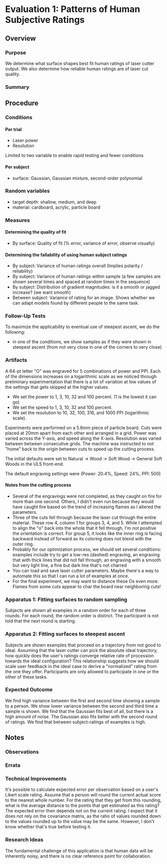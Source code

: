 # Evaluation 1: Patterns of Human Subjective Ratings

## Overview

### Purpose

We determine what surface shapes best fit human ratings of laser cutter output.
We also determine how reliable human ratings are of laser cut quality.

### Summary

## Procedure

### Conditions

#### Per trial

* Laser power
* Resolution

Limited to two variable to enable rapid testing and fewer conditions

#### Per subject

* surface: Gaussian, Gaussian mixture, second-order polynomial

### Random variables

* target depth: shallow, medium, and deep
* material: cardboard, acrylic, particle board

### Measures

#### Determining the quality of fit

* By surface: Quality of fit (% error, variance of error, observe visually)

#### Determining the fallability of using human subject ratings

* By subject: Variance of human ratings overall (Implies polarity / reliability)
* By subject: Variance of human ratings within sample (a few samples are shown several times and spaced at random times in the sequence)
* By subject: Distribution of gradient magnitudes: is it a smooth or jagged increase?  (we want smooth)
* Between subject: Variance of rating for an image.  Shows whether we can adapt models found by different people to the same task.

### Follow-Up Tests

To maximize the applicability to eventual use of steepest ascent, we do the following:
* in one of the conditions, we show samples as if they were shown in steepest ascent (from not very close in one of the corners to very close)

### Artifacts

A 64-pt letter "O" was engraved for 5 combinations of power and PPI.
Each of the dimensions increases on a logarithmic scale as we noticed through preliminary experimentation that there is a lot of variation at low values of the settings that gets skipped at the higher values.
* We set the power to 1, 3, 10, 32 and 100 percent. (1 is the lowest it can go)
* We set the speed to 1, 3, 10, 32 and 100 percent.
* We set the resolution to 10, 32, 100, 316, and 1000 PPI (logarithmic scale).

Experiments were performed on a 5.6mm piece of particle board.
Cuts were placed at 20mm apart from each other and arranged in a grid.
Power was varied across the Y-axis, and speed along the X-axis.
Resolution was varied between between consecutive grids.
The machine was instructed to not "home" back to the origin between cuts to speed up the cutting process.

The initial defaults  were set to Natural → Wood → Soft Wood → General Soft Woods in the ULS front-end.
<!--We kept the default speed.-->
The default engraving settings were (Power: 20.4%, Speed: 24%, PPI: 500)

#### Notes from the cutting process

* Several of the engravings were not completed, as they caught on fire for more than one second.  Others, I didn't even run because they would have caught fire based on the trend of increasing flames as I altered the parameters.
* Three of the cuts fell through because the laser cut through the entire material.  These row 4, column 1 for groups 3, 4, and 5.  While I attempted to align the "o" back into the whole that it fell through, I'm not positive the orientation is correct.  For group 5, it looks like the inner ring is facing backward instead of forward as its coloring does not blend with the outer ring.
* Probably for our optimization process, we should set several conditions: examples include try to get a low-res (dashed) engraving, an engraving that with thick lines that did not fall through, an engraving with a smooth but very light line, a fine but dark line that's not charred
* You can load and save laser cutter parameters.  Maybe there's a way to automate this so that I can run a lot of examples at once.
* For the final experiment, we may want to distance these Os even more.  Flames from some cuts appear to char the board near neighboring cuts!

### Apparatus 1: Fitting surfaces to random sampling

Subjects are shown all examples in a random order for each of three rounds.
For each round, the random order is distinct.
The participant is not told that the next round is starting.

### Apparatus 2: Fitting surfaces to steepest ascent

Subjects are shown examples that proceed on a trajectory from not good to ideal.
Assuming that the laser cutter can pick the absolute ideal trajectory, how quickly does the user's ratings converge relative rate of procession towards the ideal configuration?
This relationship suggests how we should scale user feedback in the ideal case to derive a "normalized" rating from the one they offer.
Participants are only allowed to participate in one or the other of these tasks.

### Expected Outcome

We find high variance between the first and second time showing a sample to a person.
We show lower variance between the second and third time a sample is shown.
We find that the Gaussian fits best of all, but there is a high amount of noise.
The Gaussian also fits better with the second round of ratings.
We find that between subject-ratings of examples is high.

## Notes

### Observations

### Errata

### Technical Improvements

It's possible to calculate expected error per observation based on a user's Likert scale rating.
Assume that a person will round the current actual score to the nearest whole number.
For the rating that they get from this rounding, what is the average distance to the points that get estimated as this rating?
The expected error then depends not on the current rating.
I expect that it does not rely on the covariance matrix, as the ratio of values rounded down to the values rounded up to the value may be the same.
However, I don't know whether that's true before testing it.

### Research Ideas

The fundamental challenge of this application is that human data will be inherently noisy, and there is no clear reference point for collaboration.
